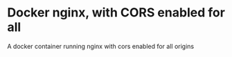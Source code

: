 # Docker nginx, with CORS enabled for all

A docker container running nginx with cors enabled for all origins
